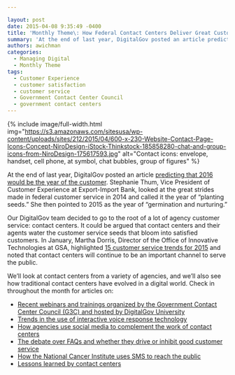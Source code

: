 ```yaml
---

layout: post
date: 2015-04-08 9:35:49 -0400
title: 'Monthly Theme\: How Federal Contact Centers Deliver Great Customer Service'
summary: 'At the end of last year, DigitalGov posted an article predicting that 2016 would be the year of the customer. Stephanie Thum, Vice President of Customer Experience at Export-Import Bank, looked at the great strides made in federal customer service in 2014 and called it the year of &ldquo;planting seeds.&rdquo; She then pointed to 2015'
authors: awichman
categories:
  - Managing Digital
  - Monthly Theme
tags:
  - Customer Experience
  - customer satisfaction
  - customer service
  - Government Contact Center Council
  - government contact centers
---
```



{% include image/full-width.html img="https://s3.amazonaws.com/sitesusa/wp-content/uploads/sites/212/2015/04/600-x-230-Website-Contact-Page-Icons-Concept-NiroDesign-iStock-Thinkstock-185858280-chat-and-group-icons-from-NiroDesign-175617593.jpg" alt="Contact icons: envelope, handset, cell phone, at symbol, chat bubbles, group of figures" %} 

At the end of last year, DigitalGov posted an article [predicting that 2016 would be the year of the customer](https://www.WHATEVER/2014/12/01/will-2016-be-the-federal-governments-year-of-the-customer/). Stephanie Thum, Vice President of Customer Experience at Export-Import Bank, looked at the great strides made in federal customer service in 2014 and called it the year of “planting seeds.” She then pointed to 2015 as the year of “germination and nurturing.”

Our DigitalGov team decided to go to the root of a lot of agency customer service: contact centers. It could be argued that contact centers and their agents water the customer service seeds that bloom into satisfied customers. In January, Martha Dorris, Director of the Office of Innovative Technologies at GSA, highlighted [15 customer service trends for 2015](https://www.WHATEVER/2015/01/12/15-government-customer-service-trends-for-2015/) and noted that contact centers will continue to be an important channel to serve the public.

We’ll look at contact centers from a variety of agencies, and we’ll also see how traditional contact centers have evolved in a digital world. Check in throughout the month for articles on:

  * [Recent webinars and trainings organized by the Government Contact Center Council (G3C) and hosted by DigitalGov University](https://www.WHATEVER/2015/04/10/government-contact-center-round-up/ "Government Contact Center Round Up")
  * [Trends in the use of interactive voice response technology](https://www.WHATEVER/2015/04/30/digitalgovs-inaugural-podcast-how-ivr-supports-contact-centers/ "DigitalGov’s Inaugural Podcast: How IVR Supports Contact Centers")
  * [How agencies use social media to complement the work of contact centers](https://www.WHATEVER/2015/04/24/meeting-customer-needs-through-social-media/)
  * [The debate over FAQs and whether they drive or inhibit good customer service](https://www.WHATEVER/2015/04/27/are-faqs-still-relevant/)
  * [How the National Cancer Institute uses SMS to reach the public](https://www.WHATEVER/2015/04/16/nci-reaching-the-public-via-sms-to-change-behaviors/ "NCI: Reaching the Public via SMS to Change Behaviors")
  * [Lessons learned by contact centers](https://www.WHATEVER/2015/04/28/4-decades-of-evolving-technology-in-federal-contact-centers/ "Lessons Learned from 4 Decades in Federal Contact Centers")